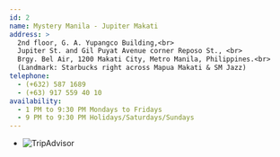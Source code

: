 ```yaml
---
id: 2
name: Mystery Manila - Jupiter Makati
address: > 
  2nd floor, G. A. Yupangco Building,<br>
  Jupiter St. and Gil Puyat Avenue corner Reposo St., <br>
  Brgy. Bel Air, 1200 Makati City, Metro Manila, Philippines.<br>
  (Landmark: Starbucks right across Mapua Makati & SM Jazz) 
telephone: 
  - (+632) 587 1689
  - (+63) 917 559 40 10
availability:
  - 1 PM to 9:30 PM Mondays to Fridays
  - 9 PM to 9:30 PM Holidays/Saturdays/Sundays
---
```

<div id="TA_rated31" class="TA_rated">
  <ul id="M0ahjGNZ" class="TA_links oQOplTYnXTkF">
    <li id="ixOrMhpge" class="x8dTYnRK7gsA">
      <a target="_blank"><img src="http://www.tripadvisor.com.ph/img/cdsi/img2/badges/ollie-11424-2.gif" alt="TripAdvisor"/></a>
    </li>
  </ul>
</div>
